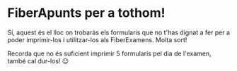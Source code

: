 # FiberApunts per a tothom!
Sí, aquest és el lloc on trobaràs els formularis que no t'has dignat a fer per a poder imprimir-los i utilitzar-los als FiberExamens. Molta sort!

Recorda que no és suficient imprimir 5 formularis pel dia de l'examen, també cal dur-los! :wink:
